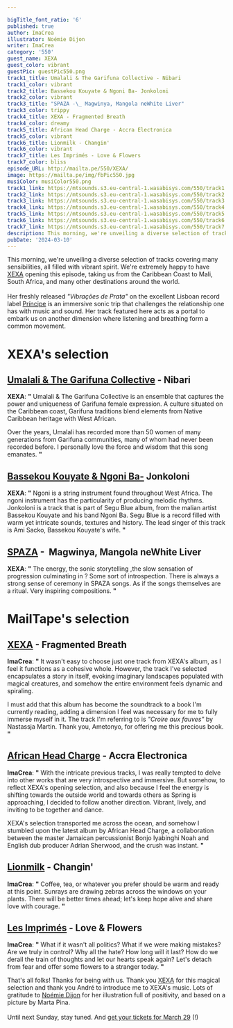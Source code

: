 ```yaml
---

bigTitle_font_ratio: '6'
published: true
author: ImaCrea
illustrator: Noémie Dijon
writer: ImaCrea
category: '550'
guest_name: XEXA
guest_color: vibrant
guestPic: guestPic550.png
track1_title: Umalali & The Garifuna Collective - Nibari
track1_color: vibrant
track2_title: Bassekou Kouyate & Ngoni Ba- Jonkoloni
track2_color: vibrant
track3_title: "SPAZA -\_ Magwinya, Mangola neWhite Liver"
track3_color: trippy
track4_title: XEXA - Fragmented Breath
track4_color: dreamy
track5_title: African Head Charge - Accra Electronica
track5_color: vibrant
track6_title: Lionmilk - Changin'
track6_color: vibrant
track7_title: Les Imprimés - Love & Flowers
track7_color: bliss
episode_URL: http://mailta.pe/550/XEXA/
image: https://mailta.pe/img/fbPic550.jpg
musiColor: musiColor550.png
track1_link: https://mtsounds.s3.eu-central-1.wasabisys.com/550/track1.mp3
track2_link: https://mtsounds.s3.eu-central-1.wasabisys.com/550/track2.mp3
track3_link: https://mtsounds.s3.eu-central-1.wasabisys.com/550/track3.mp3
track4_link: https://mtsounds.s3.eu-central-1.wasabisys.com/550/track4.mp3
track5_link: https://mtsounds.s3.eu-central-1.wasabisys.com/550/track5.mp3
track6_link: https://mtsounds.s3.eu-central-1.wasabisys.com/550/track6.mp3
track7_link: https://mtsounds.s3.eu-central-1.wasabisys.com/550/track7.mp3
description: This morning, we're unveiling a diverse selection of tracks covering many sensibilities, all filled with vibrant spirit. We're extremely happy to have XEXA opening this episode, taking us from the Caribbean Coast to Mali, South Africa, and many other destinations around the world.
pubDate: '2024-03-10'
---
```


This morning, we're unveiling a diverse selection of tracks covering many sensibilities, all filled with vibrant spirit. We're extremely happy to have [XEXA](https://principediscos.bandcamp.com/album/vibrac-o-es-de-prata) opening this episode, taking us from the Caribbean Coast to Mali, South Africa, and many other destinations around the world.
<br><br>
Her freshly released <em>"Vibrações de Prata"</em> on the excellent Lisboan record label [Príncipe](https://principediscos.bandcamp.com/music) is an immersive sonic trip that challenges the relationship one has with music and sound. Her track featured here acts as a portal to embark us on another dimension where listening and breathing form a common movement.


# XEXA's selection

## [Umalali & The Garifuna Collective](https://garifunacollective.bandcamp.com/album/umalali-the-garifuna-womens-project) - Nibari

**XEXA**: **"** Umalali & The Garifuna Collective is an ensemble that captures the power and uniqueness of Garifuna female expression. A culture situated on the Caribbean coast, Garifuna traditions blend elements from Native Caribbean heritage with West African.

Over the years, Umalali has recorded more than 50 women of many generations from Garifuna communities, many of whom had never been recorded before. I personally love the force and wisdom that this song emanates. **"** 

## [Bassekou Kouyate & Ngoni Ba-](https://bassekou-kouyate.bandcamp.com/album/ba-power) Jonkoloni

**XEXA**: **"** Ngoni is a string instrument found throughout West Africa. The ngoni instrument has the particularity of producing melodic rhythms. Jonkoloni is a track that is part of Segu Blue album, from the malian artist Bassekou Kouyate and his band Ngoni Ba. Segu Blue is a record filled with warm yet intricate sounds, textures and history. The lead singer of this track is Ami Sacko, Bassekou Kouyate's wife. **"** 

## [SPAZA](https://spaza.bandcamp.com/album/spaza?from=search&search_item_id=2350156432&search_item_type=a&search_match_part=%3F&search_page_id=3251685026&search_page_no=0&search_rank=2&logged_in_menubar=true) -  Magwinya, Mangola neWhite Liver

**XEXA**: **"** The energy, the sonic storytelling ,the slow sensation of progression culminating in ? Some sort of introspection. There is always a strong sense of ceremony in SPAZA songs. As if the songs themselves are a ritual. Very inspiring compositions. **"** 

# MailTape's selection

## [XEXA](https://principediscos.bandcamp.com/album/vibrac-o-es-de-prata) - Fragmented Breath

**ImaCrea**: **"** It wasn't easy to choose just one track from XEXA's album, as I feel it functions as a cohesive whole. However, the track I've selected encapsulates a story in itself, evoking imaginary landscapes populated with magical creatures, and somehow the entire environment feels dynamic and spiraling.

I must add that this album has become the soundtrack to a book I'm currently reading, adding a dimension I feel was necessary for me to fully immerse myself in it. The track I'm referring to is *"Croire aux fauves"* by Nastassja Martin. Thank you, Ametonyo, for offering me this precious book. **"** 

## [African Head Charge](https://africanheadcharge.bandcamp.com/album/a-trip-to-bolgatanga) - Accra Electronica

**ImaCrea**: **"** With the intricate previous tracks, I was really tempted to delve into other works that are very introspective and immersive. But somehow, to reflect XEXA's opening selection, and also because I feel the energy is shifting towards the outside world and towards others as Spring is approaching, I decided to follow another direction. Vibrant, lively, and inviting to be together and dance.

XEXA's selection transported me across the ocean, and somehow I stumbled upon the latest album by African Head Charge, a collaboration between the master Jamaican percussionist Bonjo Iyabinghi Noah and English dub producer Adrian Sherwood, and the crush was instant. **"** 

## [Lionmilk](https://lionmilk.bandcamp.com/track/changin) - Changin'

**ImaCrea**: **"** Coffee, tea, or whatever you prefer should be warm and ready at this point. Sunrays are drawing zebras across the windows on your plants. There will be better times ahead; let's keep hope alive and share love with courage. **"** 

## [Les Imprimés](https://lesimprimes.bandcamp.com/album/r-verie) - Love & Flowers

**ImaCrea**: **"** What if it wasn't all politics? What if we were making mistakes? Are we truly in control? Why all the hate? How long will it last? How do we derail the train of thoughts and let our hearts speak again? Let's detach from fear and offer some flowers to a stranger today. **"** 

That's all folks! Thanks for being with us. Thank you [XEXA](https://principediscos.bandcamp.com/album/vibrac-o-es-de-prata) for this magical selection and thank you André to introduce me to XEXA's music. Lots of gratitude to [Noémie Dijon](https://noemiedijon.tumblr.com/) for her illustration full of positivity, and based on a picture by Marta Pina. <br><br>Until next Sunday, stay tuned. And [get your tickets for March 29](https://live.mailta.pe) (!)
